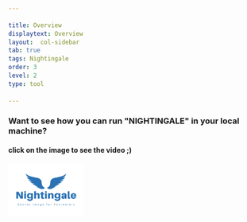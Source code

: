 ```yaml
---

title: Overview
displaytext: Overview
layout:  col-sidebar
tab: true
tags: Nightingale
order: 3
level: 2
type: tool

---
```


### Want to see how you can run "NIGHTINGALE" in your local machine?

#### click on the image to see the video ;)

[<img src="assets\images\Nightingale.png" width="30%" height="30%">](https://youtu.be/CjEgyBZHnn4 "Watch Video of demo of NIGHTINGALE")
